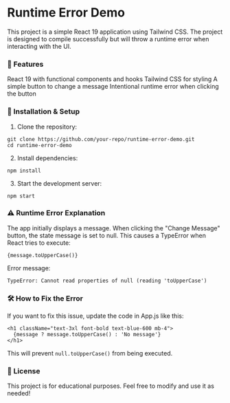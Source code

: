 # Runtime Error Demo

This project is a simple React 19 application using Tailwind CSS. The project is designed to compile successfully but will throw a runtime error when interacting with the UI.

### 📌 Features

React 19 with functional components and hooks
Tailwind CSS for styling
A simple button to change a message
Intentional runtime error when clicking the button

### 🚀 Installation & Setup

1. Clone the repository:
```
git clone https://github.com/your-repo/runtime-error-demo.git
cd runtime-error-demo
```

2. Install dependencies:
```
npm install
```

3. Start the development server:
```
npm start
```


### ⚠️ Runtime Error Explanation

The app initially displays a message. When clicking the "Change Message" button, the state message is set to null. This causes a TypeError when React tries to execute:
```
{message.toUpperCase()}
```
Error message:
```
TypeError: Cannot read properties of null (reading 'toUpperCase')
```
### 🛠️ How to Fix the Error

If you want to fix this issue, update the code in App.js like this:
```
<h1 className="text-3xl font-bold text-blue-600 mb-4">
  {message ? message.toUpperCase() : 'No message'}
</h1>
```

This will prevent `null.toUpperCase()` from being executed.

### 📜 License

This project is for educational purposes. Feel free to modify and use it as needed!
